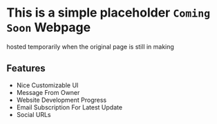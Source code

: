 # This is a simple placeholder `Coming Soon` Webpage

hosted temporarily when the original page is still in making

## Features
- Nice Customizable UI
- Message From Owner
- Website Development Progress
- Email Subscription For Latest Update
- Social URLs